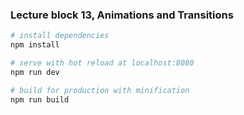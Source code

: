 ### Lecture block 13, Animations and Transitions

``` bash
# install dependencies
npm install

# serve with hot reload at localhost:8080
npm run dev

# build for production with minification
npm run build
```
